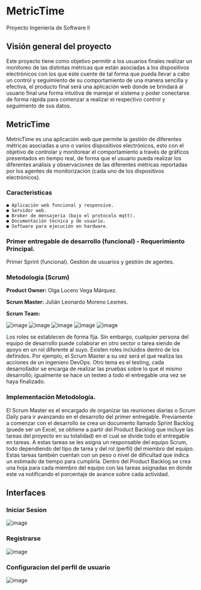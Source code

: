 # MetricTime
Proyecto Ingeniería de Software ll

## Visión general del proyecto

Este proyecto tiene como objetivo permitir a los usuarios finales realizar un monitoreo de las distintas métricas que están asociadas a los dispositivos electrónicos con los que este cuente de tal forma que pueda llevar a cabo un control y seguimiento de su comportamiento de una manera sencilla y efectiva, el producto final será una aplicación web donde se brindará al usuario final una forma intuitiva de manejar el sistema y poder conectarse de forma rápida para comenzar a realizar el respectivo control y seguimiento de sus datos.

## MetricTime

MetricTime es una aplicación web que permite la gestión de diferentes métricas asociadas a uno o varios dispositivos electrónicos, esto con el objetivo de controlar y monitorear el comportamiento a través de gráficos presentados en tiempo real, de forma que el usuario pueda realizar los diferentes análisis y observaciones de las diferentes métricas reportadas por los agentes de monitorización (cada uno de los dispositivos electrónicos).

### Caracteristicas
    ● Aplicación web funcional y responsive.
    ● Servidor web.
    ● Broker de mensajería (bajo el protocolo mqtt).
    ● Documentación técnica y de usuario.
    ● Software para ejecución en hardware.

### Primer entregable de desarrollo (funcional) - Requerimiento Principal.
Primer Sprint (funcional). Gestión de usuarios y gestión de agentes.

### Metodologia (Scrum)

**Product Owner:** Olga Lucero Vega Márquez.

**Scrum Master:** Julián Leonardo Moreno Lesmes.

**Scrum Team:**

![image](https://user-images.githubusercontent.com/71906366/183544588-b0b5ef34-cb6f-4f40-94c8-eda7a62f6b8a.png)
![image](https://user-images.githubusercontent.com/71906366/183544654-94f84a73-21d1-42df-8795-753aa8a066f0.png)
![image](https://user-images.githubusercontent.com/71906366/183544674-0662e922-931f-4ccd-b779-37147f34c37b.png)
![image](https://user-images.githubusercontent.com/71906366/183544716-72b04029-3a21-4e62-ba72-ca5b44ced005.png)
![image](https://user-images.githubusercontent.com/71906366/183544825-496f85fa-d995-4676-8c08-df7dc7bd40ac.png)


Los roles se establecen de forma fija. Sin embargo, cualquier persona del equipo de desarrollo puede colaborar en otro sector o tarea siendo de apoyo en un rol diferente al suyo. Existen roles incluidos dentro de los definidos. Por ejemplo, el Scrum Master a su vez será el que realiza las acciones de un ingeniero DevOps. Otro tema es el testing, cada desarrollador se encarga de realizar las pruebas sobre lo que él mismo desarrolló; igualmente se hace un testeo a todo el entregable una vez se haya finalizado.

### Implementación Metodología.

El Scrum Master es el encargado de organizar las reuniones diarias o Scrum Daily para ir avanzando en el desarrollo del primer entregable. Previamente a comenzar con el desarrollo se crea un documento llamado Sprint Backlog (puede ser un Excel, se obtiene a partir del Product Backlog que incluye las tareas del proyecto en su totalidad) en el cual se divide todo el entregable en tareas. A estas tareas se les asigna un responsable del equipo Scrum, todo dependiendo del tipo de tarea y del rol (perfil) del miembro del equipo. Estas tareas también cuentan con un peso o nivel de dificultad que indica un estimado de tiempo para cumplirla. Dentro del Product Backlog se crea una hoja para cada miembro del equipo con las tareas asignadas en donde este va notificando el porcentaje de avance sobre cada actividad.


## Interfaces

### Iniciar Sesion

![image](https://user-images.githubusercontent.com/34410986/183561288-3f2803b7-8095-4d0b-b1c9-8d1f05f308de.png)

### Registrarse

![image](https://user-images.githubusercontent.com/34410986/183561530-2a71b875-64aa-4c7c-8f9f-b5d6b4a50aa7.png)

### Configuracion del perfil de usuario

![image](https://user-images.githubusercontent.com/34410986/183561841-9c0e27f2-1d58-4e67-87d4-a5f7c0af9d2c.png)


